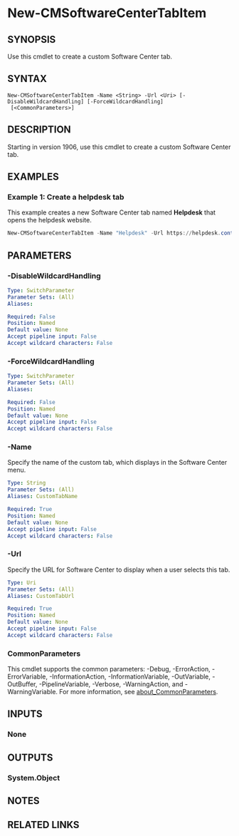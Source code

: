 ﻿---
external help file: AdminUI.PS.ClientSettings.dll-Help.xml
Module Name: ConfigurationManager
online version:
schema: 2.0.0
---

# New-CMSoftwareCenterTabItem

## SYNOPSIS

Use this cmdlet to create a custom Software Center tab.

## SYNTAX

```
New-CMSoftwareCenterTabItem -Name <String> -Url <Uri> [-DisableWildcardHandling] [-ForceWildcardHandling]
 [<CommonParameters>]
```

## DESCRIPTION

Starting in version 1906, use this cmdlet to create a custom Software Center tab.

## EXAMPLES

### Example 1: Create a helpdesk tab

This example creates a new Software Center tab named **Helpdesk** that opens the helpdesk website.

```powershell
New-CMSoftwareCenterTabItem -Name "Helpdesk" -Url https://helpdesk.contoso.com
```

## PARAMETERS

### -DisableWildcardHandling

```yaml
Type: SwitchParameter
Parameter Sets: (All)
Aliases:

Required: False
Position: Named
Default value: None
Accept pipeline input: False
Accept wildcard characters: False
```

### -ForceWildcardHandling

```yaml
Type: SwitchParameter
Parameter Sets: (All)
Aliases:

Required: False
Position: Named
Default value: None
Accept pipeline input: False
Accept wildcard characters: False
```

### -Name

Specify the name of the custom tab, which displays in the Software Center menu.

```yaml
Type: String
Parameter Sets: (All)
Aliases: CustomTabName

Required: True
Position: Named
Default value: None
Accept pipeline input: False
Accept wildcard characters: False
```

### -Url

Specify the URL for Software Center to display when a user selects this tab.

```yaml
Type: Uri
Parameter Sets: (All)
Aliases: CustomTabUrl

Required: True
Position: Named
Default value: None
Accept pipeline input: False
Accept wildcard characters: False
```

### CommonParameters
This cmdlet supports the common parameters: -Debug, -ErrorAction, -ErrorVariable, -InformationAction, -InformationVariable, -OutVariable, -OutBuffer, -PipelineVariable, -Verbose, -WarningAction, and -WarningVariable. For more information, see [about_CommonParameters](http://go.microsoft.com/fwlink/?LinkID=113216).

## INPUTS

### None

## OUTPUTS

### System.Object
## NOTES

## RELATED LINKS
